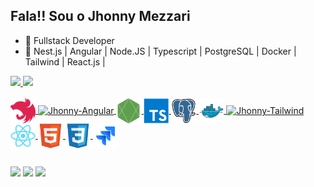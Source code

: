 ## Fala!! Sou o Jhonny Mezzari

- 🔭 Fullstack Developer
- 🌱  Nest.js | Angular | Node.JS | Typescript | PostgreSQL | Docker | Tailwind  | React.js |   
<div align="left">
  <a href="https://github.com/JhonnyBif">
  <img height="180em" src="https://github-readme-stats.vercel.app/api?username=JhonnyBif&show_icons=true&theme=synthwave&include_all_commits=true&count_private=true"/>
  <img height="170em" src="https://github-readme-stats.vercel.app/api/top-langs/?username=JhonnyBif&layout=compact&langs_count=7&theme=synthwave"/>
</div>
<div style="display: inline_block"><br>
  <img align="center" alt="Jhonny-Nest" height="40" width="40" src="https://raw.githubusercontent.com/devicons/devicon/master/icons/nestjs/nestjs-plain.svg">
  <img align="center" alt="Jhonny-Angular" height="40" width="40" src="https://cdn.jsdelivr.net/gh/devicons/devicon/icons/angularjs/angularjs-plain.svg" >
  <img align="center" alt="Jhonny-Node" height="40" width="40" src="https://raw.githubusercontent.com/devicons/devicon/master/icons/nodejs/nodejs-plain.svg">
  <img align="center" alt="Jhonny-Ts" height="40" width="40" src="https://raw.githubusercontent.com/devicons/devicon/master/icons/typescript/typescript-plain.svg" >
  <img align="center" alt="Jhonny-postgreSQL" height="40" width="40" src="https://raw.githubusercontent.com/devicons/devicon/master/icons/postgresql/postgresql-original.svg">
  <img align="center" alt="Jhonny-Docker" height="40" width="40" src="https://raw.githubusercontent.com/devicons/devicon/master/icons/docker/docker-original.svg">
  <img align="center" alt="Jhonny-Tailwind" height="40" width="40" src="https://raw.githubusercontent.com/CyrisXD/CyrisXD/master/assets/TailwindCSS.png">
  <img align="center" alt="Jhonny-React" height="40" width="40" src="https://raw.githubusercontent.com/devicons/devicon/master/icons/react/react-original.svg">
  <img align="center" alt="Jhonny-HTML" height="40" width="40" src="https://raw.githubusercontent.com/devicons/devicon/master/icons/html5/html5-original.svg">
  <img align="center" alt="Jhonny-CSS" height="40" width="40" src="https://raw.githubusercontent.com/devicons/devicon/master/icons/css3/css3-original.svg">
  <img align="center" alt="Jhonny-Jira" height="40" width="40" src="https://raw.githubusercontent.com/devicons/devicon/master/icons/jira/jira-original.svg">
                                                                                                                                                     
</div>

##
<div> 
  <a href="https://www.linkedin.com/in/jhonny-bif-661aaa237/" target="_blank"><img src="https://img.shields.io/badge/-LinkedIn-%230077B5?style=for-the-badge&logo=linkedin&logoColor=white" target="_blank"></a> 
  <a href = "mailto:jhonnybif@smail.com"><img src="https://img.shields.io/badge/-Gmail-%23333?style=for-the-badge&logo=gmail&logoColor=white" target="_blank"></a>
   <a href="https://instagram.com/jhonnybif" target="_blank"><img src="https://img.shields.io/badge/-Instagram-%23E4405F?style=for-the-badge&logo=instagram&logoColor=white" target="_blank"></a>
</div>
